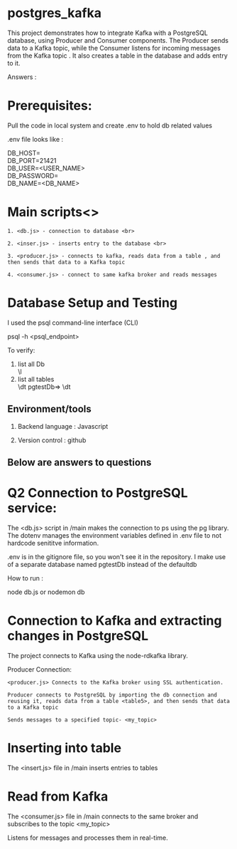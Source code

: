 # postgres_kafka
This project demonstrates how to integrate Kafka with a PostgreSQL database, using Producer and Consumer components. The Producer sends data to a Kafka topic, while the Consumer listens for incoming messages from the Kafka topic . It also creates a table in the database and adds entry to it.

Answers :

# Prerequisites:

Pull the code in local system and create .env to hold db related values

.env file looks like :

DB_HOST=<pg-URL> <br>
DB_PORT=21421 <br>
DB_USER=<USER_NAME> <br>
DB_PASSWORD=<PASSWORD> <br>
DB_NAME=<DB_NAME> <br>

# Main scripts<>

    1. <db.js> - connection to database <br>

    2. <inser.js> - inserts entry to the database <br>

    3. <producer.js> - connects to kafka, reads data from a table , and then sends that data to a Kafka topic

    4. <consumer.js> - connect to same kafka broker and reads messages 


# Database Setup and Testing

 I used the psql command-line interface (CLI)

 psql -h <psql_endpoint> 

 To verify:

 1. list all Db <br>
    \l
2. list all tables <br>
    \dt
    pgtestDb=> \dt <br>

## Environment/tools

1. Backend language : Javascript <br>

2. Version control : github <br>


## Below are answers to questions 


# Q2 Connection to PostgreSQL service:
The <db.js> script in /main makes the connection to ps using the pg library. The dotenv manages the environment variables defined in .env file to not hardcode senititve information. 

.env is in the gitignore file, so you won't see it in the repository. I make use of a separate database named pgtestDb instead of the defaultdb

How to run :

node db.js or nodemon db

# Connection to Kafka and extracting changes in PostgreSQL


The project connects to Kafka using the node-rdkafka library.

Producer Connection:

    <producer.js> Connects to the Kafka broker using SSL authentication.

    Producer connects to PostgreSQL by importing the db connection and reusing it, reads data from a table <table5>, and then sends that data to a Kafka topic

    Sends messages to a specified topic- <my_topic>

# Inserting into table

The <insert.js> file in /main inserts entries to tables

# Read from Kafka

The <consumer.js> file in /main connects to the same broker and subscribes to the topic <my_topic>

Listens for messages and processes them in real-time.

